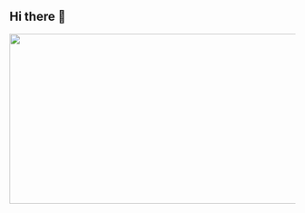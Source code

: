 ## Hi there 👋

<!--
**yangsy02/yangsy02** is a ✨ _special_ ✨ repository because its `README.md` (this file) appears on your GitHub profile.

Here are some ideas to get you started:

- 🔭 I’m currently working on ...
- 🌱 I’m currently learning ...
- 👯 I’m looking to collaborate on ...
- 🤔 I’m looking for help with ...
- 💬 Ask me about ...
- 📫 How to reach me: ...
- 😄 Pronouns: ...
- ⚡ Fun fact: ...
-->

<div align="center">
  <a href="https://www.gitanimals.org/en_US?utm_medium=image&utm_source=jisooooooooooo&utm_content=farm">
    <img
      src="https://render.gitanimals.org/farms/yangsy02"
      width="600"
      height="300"
    />
  </a>
</div>
